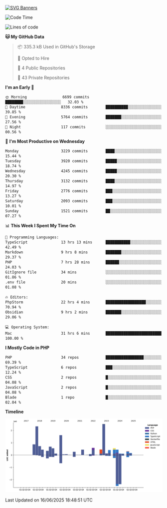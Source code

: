 [![SVG Banners](https://svg-banners.vercel.app/api?type=glitch&text1=Gere_Lajos%F0%9F%92%BB&width=800&height=400)](https://github.com/Akshay090/svg-banners)

<!--START_SECTION:waka-->
![Code Time](http://img.shields.io/badge/Code%20Time-2%2C594%20hrs%2036%20mins-blue)

![Lines of code](https://img.shields.io/badge/From%20Hello%20World%20I%27ve%20Written-14.0%20million%20lines%20of%20code-blue)

**🐱 My GitHub Data** 

> 📦 335.3 kB Used in GitHub's Storage 
 > 
> 💼 Opted to Hire
 > 
> 📜 4 Public Repositories 
 > 
> 🔑 43 Private Repositories 
 > 
**I'm an Early 🐤** 

```text
🌞 Morning                6699 commits        ████████░░░░░░░░░░░░░░░░░   32.03 % 
🌆 Daytime                8336 commits        ██████████░░░░░░░░░░░░░░░   39.85 % 
🌃 Evening                5764 commits        ███████░░░░░░░░░░░░░░░░░░   27.56 % 
🌙 Night                  117 commits         ░░░░░░░░░░░░░░░░░░░░░░░░░   00.56 % 
```
📅 **I'm Most Productive on Wednesday** 

```text
Monday                   3229 commits        ████░░░░░░░░░░░░░░░░░░░░░   15.44 % 
Tuesday                  3920 commits        █████░░░░░░░░░░░░░░░░░░░░   18.74 % 
Wednesday                4245 commits        █████░░░░░░░░░░░░░░░░░░░░   20.30 % 
Thursday                 3132 commits        ████░░░░░░░░░░░░░░░░░░░░░   14.97 % 
Friday                   2776 commits        ███░░░░░░░░░░░░░░░░░░░░░░   13.27 % 
Saturday                 2093 commits        ███░░░░░░░░░░░░░░░░░░░░░░   10.01 % 
Sunday                   1521 commits        ██░░░░░░░░░░░░░░░░░░░░░░░   07.27 % 
```


📊 **This Week I Spent My Time On** 

```text
💬 Programming Languages: 
TypeScript               13 hrs 13 mins      ███████████░░░░░░░░░░░░░░   42.49 % 
Markdown                 9 hrs 8 mins        ███████░░░░░░░░░░░░░░░░░░   29.37 % 
PHP                      7 hrs 28 mins       ██████░░░░░░░░░░░░░░░░░░░   24.03 % 
GitIgnore file           34 mins             ░░░░░░░░░░░░░░░░░░░░░░░░░   01.86 % 
.env file                20 mins             ░░░░░░░░░░░░░░░░░░░░░░░░░   01.08 % 

🔥 Editors: 
PhpStorm                 22 hrs 4 mins       ██████████████████░░░░░░░   70.94 % 
Obsidian                 9 hrs 2 mins        ███████░░░░░░░░░░░░░░░░░░   29.06 % 

💻 Operating System: 
Mac                      31 hrs 6 mins       █████████████████████████   100.00 % 
```

**I Mostly Code in PHP** 

```text
PHP                      34 repos            █████████████████░░░░░░░░   69.39 % 
TypeScript               6 repos             ███░░░░░░░░░░░░░░░░░░░░░░   12.24 % 
CSS                      2 repos             █░░░░░░░░░░░░░░░░░░░░░░░░   04.08 % 
JavaScript               2 repos             █░░░░░░░░░░░░░░░░░░░░░░░░   04.08 % 
Blade                    1 repo              █░░░░░░░░░░░░░░░░░░░░░░░░   02.04 % 
```



**Timeline**

![Lines of Code chart](https://raw.githubusercontent.com/gere-lajos/gere-lajos/main/assets/bar_graph.png)


 Last Updated on 16/06/2025 18:48:51 UTC
<!--END_SECTION:waka-->
